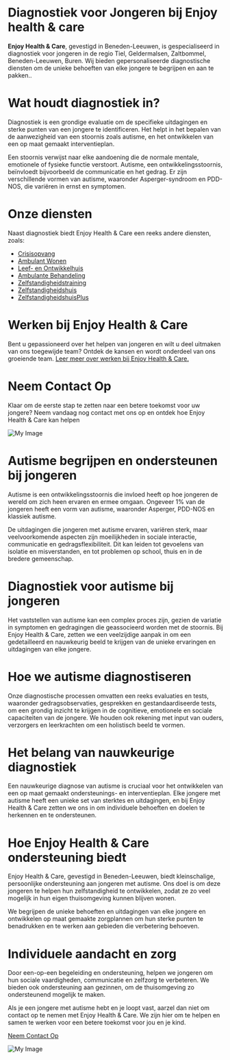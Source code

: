 # Diagnostiek voor Jongeren bij Enjoy health & care

**Enjoy Health & Care**, gevestigd in Beneden-Leeuwen, is gespecialiseerd in diagnostiek voor jongeren in de regio Tiel, Geldermalsen, Zaltbommel, Beneden-Leeuwen, Buren. Wij bieden gepersonaliseerde diagnostische diensten om de unieke behoeften van elke jongere te begrijpen en aan te pakken..

# Wat houdt diagnostiek in?

Diagnostiek is een grondige evaluatie om de specifieke uitdagingen en sterke punten van een jongere te identificeren. Het helpt in het bepalen van de aanwezigheid van een stoornis zoals autisme, en het ontwikkelen van een op maat gemaakt interventieplan.

Een stoornis verwijst naar elke aandoening die de normale mentale, emotionele of fysieke functie verstoort. Autisme, een ontwikkelingsstoornis, beïnvloedt bijvoorbeeld de communicatie en het gedrag. Er zijn verschillende vormen van autisme, waaronder Asperger-syndroom en PDD-NOS, die variëren in ernst en symptomen.

# Onze diensten

Naast diagnostiek biedt Enjoy Health & Care een reeks andere diensten, zoals:

- [Crisisopvang](http://localhost:3000/services/Diagnostiek)
- [Ambulant Wonen]()
- [Leef- en Ontwikkelhuis]()
- [Ambulante Behandeling]()
- [Zelfstandigheidstraining]()
- [Zelfstandigheidshuis]()
- [ZelfstandigheidshuisPlus]()

# Werken bij Enjoy Health & Care

Bent u gepassioneerd over het helpen van jongeren en wilt u deel uitmaken van ons toegewijde team? Ontdek de kansen en wordt onderdeel van ons groeiende team. [Leer meer over werken bij Enjoy Health & Care.](http://localhost:3000/services/Diagnostiek)


# Neem Contact Op

Klaar om de eerste stap te zetten naar een betere toekomst voor uw jongere? Neem vandaag nog contact met ons op en ontdek hoe Enjoy Health & Care kan helpen

![My Image](/images/services/dignostic/1.jpg)

# Autisme begrijpen en ondersteunen bij jongeren

Autisme is een ontwikkelingsstoornis die invloed heeft op hoe jongeren de wereld om zich heen ervaren en ermee omgaan. Ongeveer 1% van de jongeren heeft een vorm van autisme, waaronder Asperger, PDD-NOS en klassiek autisme.

De uitdagingen die jongeren met autisme ervaren, variëren sterk, maar veelvoorkomende aspecten zijn moeilijkheden in sociale interactie, communicatie en gedragsflexibiliteit. Dit kan leiden tot gevoelens van isolatie en misverstanden, en tot problemen op school, thuis en in de bredere gemeenschap.

# Diagnostiek voor autisme bij jongeren

Het vaststellen van autisme kan een complex proces zijn, gezien de variatie in symptomen en gedragingen die geassocieerd worden met de stoornis. Bij Enjoy Health & Care, zetten we een veelzijdige aanpak in om een gedetailleerd en nauwkeurig beeld te krijgen van de unieke ervaringen en uitdagingen van elke jongere.

# Hoe we autisme diagnostiseren

Onze diagnostische processen omvatten een reeks evaluaties en tests, waaronder gedragsobservaties, gesprekken en gestandaardiseerde tests, om een grondig inzicht te krijgen in de cognitieve, emotionele en sociale capaciteiten van de jongere. We houden ook rekening met input van ouders, verzorgers en leerkrachten om een holistisch beeld te vormen.

# Het belang van nauwkeurige diagnostiek

Een nauwkeurige diagnose van autisme is cruciaal voor het ontwikkelen van een op maat gemaakt ondersteunings- en interventieplan. Elke jongere met autisme heeft een unieke set van sterktes en uitdagingen, en bij Enjoy Health & Care zetten we ons in om individuele behoeften en doelen te herkennen en te ondersteunen.

# Hoe Enjoy Health & Care ondersteuning biedt

Enjoy Health & Care, gevestigd in Beneden-Leeuwen, biedt kleinschalige, persoonlijke ondersteuning aan jongeren met autisme. Ons doel is om deze jongeren te helpen hun zelfstandigheid te ontwikkelen, zodat ze zo veel mogelijk in hun eigen thuisomgeving kunnen blijven wonen.

We begrijpen de unieke behoeften en uitdagingen van elke jongere en ontwikkelen op maat gemaakte zorgplannen om hun sterke punten te benadrukken en te werken aan gebieden die verbetering behoeven.

# Individuele aandacht en zorg

Door een-op-een begeleiding en ondersteuning, helpen we jongeren om hun sociale vaardigheden, communicatie en zelfzorg te verbeteren. We bieden ook ondersteuning aan gezinnen, om de thuisomgeving zo ondersteunend mogelijk te maken.

Als je een jongere met autisme hebt en je loopt vast, aarzel dan niet om contact op te nemen met Enjoy Health & Care. We zijn hier om te helpen en samen te werken voor een betere toekomst voor jou en je kind.

[Neem Contact Op](http://localhost:3000/services/Diagnostiek)


![My Image](/images/services/dignostic/2.webp)
